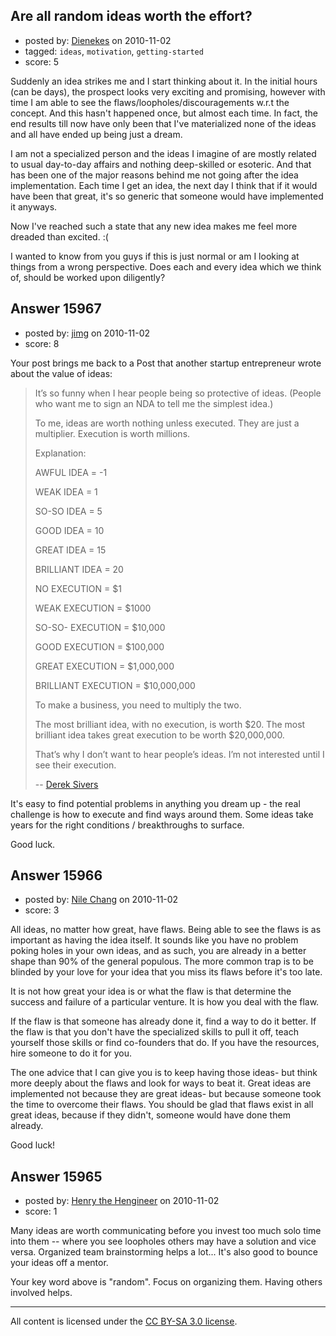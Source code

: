 ## Are all random ideas worth the effort?

- posted by: [Dienekes](https://stackexchange.com/users/-1/5005-dienekes) on 2010-11-02
- tagged: `ideas`, `motivation`, `getting-started`
- score: 5

Suddenly an idea strikes me and I start thinking about it. In the initial hours (can be days), the prospect looks very exciting and promising, however with time I am able to see the flaws/loopholes/discouragements w.r.t the concept. And this hasn't happened once, but almost each time. In fact, the end results till now have only been that I've materialized none of the ideas and all have ended up being just a dream.

I am not a specialized person and the ideas I imagine of are mostly related to usual day-to-day affairs and nothing deep-skilled or esoteric. And that has been one of the major reasons behind me not going after the idea implementation. Each time I get an idea, the next day I think that if it would have been that great, it's so generic that someone would have implemented it anyways.

Now I've reached such a state that any new idea makes me feel more dreaded than excited. :(

I wanted to know from you guys if this is just normal or am I looking at things from a wrong perspective. Does each and every idea which we think of, should be worked upon diligently?


## Answer 15967

- posted by: [jimg](https://stackexchange.com/users/-1/2380-jimg) on 2010-11-02
- score: 8

<p>Your post brings me back to a Post that another startup entrepreneur wrote about the value of ideas:</p>

<blockquote>
  <p>It’s so funny when I hear people being
  so protective of ideas. (People who
  want me to sign an NDA to tell me the
  simplest idea.)</p>
  
  <p>To me, ideas are worth nothing unless
  executed. They are just a multiplier.
  Execution is worth millions.</p>
  
  <p>Explanation:</p>
  
  <p>AWFUL IDEA = -1</p>
  
  <p>WEAK IDEA = 1</p>
  
  <p>SO-SO IDEA = 5</p>
  
  <p>GOOD IDEA = 10</p>
  
  <p>GREAT IDEA = 15</p>
  
  <p>BRILLIANT IDEA = 20</p>
  
  <p>NO EXECUTION = $1 </p>
  
  <p>WEAK EXECUTION = $1000</p>
  
  <p>SO-SO- EXECUTION = $10,000</p>
  
  <p>GOOD EXECUTION = $100,000</p>
  
  <p>GREAT EXECUTION = $1,000,000</p>
  
  <p>BRILLIANT EXECUTION = $10,000,000</p>
  
  <p>To make a business, you need to
  multiply the two.</p>
  
  <p>The most brilliant idea, with no
  execution, is worth $20. The most
  brilliant idea takes great execution
  to be worth $20,000,000.</p>
  
  <p>That’s why I don’t want to hear
  people’s ideas. I’m not interested
  until I see their execution.</p>
  
  <p>-- <a href="http://sivers.org/about">Derek Sivers</a></p>
</blockquote>

<p>It's easy to find potential problems in anything you dream up - the real challenge is how to execute and find ways around them. Some ideas take years for the right conditions / breakthroughs to surface.</p>

<p>Good luck.</p>



## Answer 15966

- posted by: [Nile Chang](https://stackexchange.com/users/-1/5201-nile-chang) on 2010-11-02
- score: 3

All ideas, no matter how great, have flaws. Being able to see the flaws is as important as having the idea itself. It sounds like you have no problem poking holes in your own ideas, and as such, you are already in a better shape than 90% of the general populous. The more common trap is to be blinded by your love for your idea that you miss its flaws before it's too late.

It is not how great your idea is or what the flaw is that determine the success and failure of a particular venture. It is how you deal with the flaw.

If the flaw is that someone has already done it, find a way to do it better.
If the flaw is that you don't have the specialized skills to pull it off, teach yourself those skills or find co-founders that do. If you have the resources, hire someone to do it for you.

The one advice that I can give you is to keep having those ideas- but think more deeply about the flaws and look for ways to beat it. Great ideas are implemented not because they are great ideas- but because someone took the time to overcome their flaws. You should be glad that flaws exist in all great ideas, because if they didn't, someone would have done them already. 

Good luck!


## Answer 15965

- posted by: [Henry the Hengineer](https://stackexchange.com/users/-1/1692-henry-the-hengineer) on 2010-11-02
- score: 1

Many ideas are worth communicating before you invest too much solo time into them -- where you see loopholes others may have a solution and vice versa. Organized team brainstorming helps a lot... It's also good to bounce your ideas off a mentor.

Your key word above is "random". Focus on organizing them. Having others involved helps.



---

All content is licensed under the [CC BY-SA 3.0 license](https://creativecommons.org/licenses/by-sa/3.0/).
